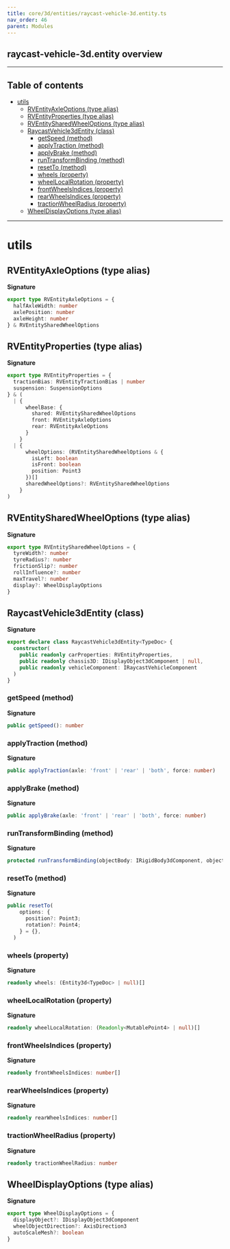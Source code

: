 ```yaml
---
title: core/3d/entities/raycast-vehicle-3d.entity.ts
nav_order: 46
parent: Modules
---
```


## raycast-vehicle-3d.entity overview

---

<h2 class="text-delta">Table of contents</h2>

- [utils](#utils)
  - [RVEntityAxleOptions (type alias)](#rventityaxleoptions-type-alias)
  - [RVEntityProperties (type alias)](#rventityproperties-type-alias)
  - [RVEntitySharedWheelOptions (type alias)](#rventitysharedwheeloptions-type-alias)
  - [RaycastVehicle3dEntity (class)](#raycastvehicle3dentity-class)
    - [getSpeed (method)](#getspeed-method)
    - [applyTraction (method)](#applytraction-method)
    - [applyBrake (method)](#applybrake-method)
    - [runTransformBinding (method)](#runtransformbinding-method)
    - [resetTo (method)](#resetto-method)
    - [wheels (property)](#wheels-property)
    - [wheelLocalRotation (property)](#wheellocalrotation-property)
    - [frontWheelsIndices (property)](#frontwheelsindices-property)
    - [rearWheelsIndices (property)](#rearwheelsindices-property)
    - [tractionWheelRadius (property)](#tractionwheelradius-property)
  - [WheelDisplayOptions (type alias)](#wheeldisplayoptions-type-alias)

---

# utils

## RVEntityAxleOptions (type alias)

**Signature**

```ts
export type RVEntityAxleOptions = {
  halfAxleWidth: number
  axlePosition: number
  axleHeight: number
} & RVEntitySharedWheelOptions
```

## RVEntityProperties (type alias)

**Signature**

```ts
export type RVEntityProperties = {
  tractionBias: RVEntityTractionBias | number
  suspension: SuspensionOptions
} & (
  | {
      wheelBase: {
        shared: RVEntitySharedWheelOptions
        front: RVEntityAxleOptions
        rear: RVEntityAxleOptions
      }
    }
  | {
      wheelOptions: (RVEntitySharedWheelOptions & {
        isLeft: boolean
        isFront: boolean
        position: Point3
      })[]
      sharedWheelOptions?: RVEntitySharedWheelOptions
    }
)
```

## RVEntitySharedWheelOptions (type alias)

**Signature**

```ts
export type RVEntitySharedWheelOptions = {
  tyreWidth?: number
  tyreRadius?: number
  frictionSlip?: number
  rollInfluence?: number
  maxTravel?: number
  display?: WheelDisplayOptions
}
```

## RaycastVehicle3dEntity (class)

**Signature**

```ts
export declare class RaycastVehicle3dEntity<TypeDoc> {
  constructor(
    public readonly carProperties: RVEntityProperties,
    public readonly chassis3D: IDisplayObject3dComponent | null,
    public readonly vehicleComponent: IRaycastVehicleComponent
  )
}
```

### getSpeed (method)

**Signature**

```ts
public getSpeed(): number
```

### applyTraction (method)

**Signature**

```ts
public applyTraction(axle: 'front' | 'rear' | 'both', force: number)
```

### applyBrake (method)

**Signature**

```ts
public applyBrake(axle: 'front' | 'rear' | 'both', force: number)
```

### runTransformBinding (method)

**Signature**

```ts
protected runTransformBinding(objectBody: IRigidBody3dComponent, object3D: IDisplayObject3dComponent): void
```

### resetTo (method)

**Signature**

```ts
public resetTo(
    options: {
      position?: Point3;
      rotation?: Point4;
    } = {},
  )
```

### wheels (property)

**Signature**

```ts
readonly wheels: (Entity3d<TypeDoc> | null)[]
```

### wheelLocalRotation (property)

**Signature**

```ts
readonly wheelLocalRotation: (Readonly<MutablePoint4> | null)[]
```

### frontWheelsIndices (property)

**Signature**

```ts
readonly frontWheelsIndices: number[]
```

### rearWheelsIndices (property)

**Signature**

```ts
readonly rearWheelsIndices: number[]
```

### tractionWheelRadius (property)

**Signature**

```ts
readonly tractionWheelRadius: number
```

## WheelDisplayOptions (type alias)

**Signature**

```ts
export type WheelDisplayOptions = {
  displayObject?: IDisplayObject3dComponent
  wheelObjectDirection?: AxisDirection3
  autoScaleMesh?: boolean
}
```
